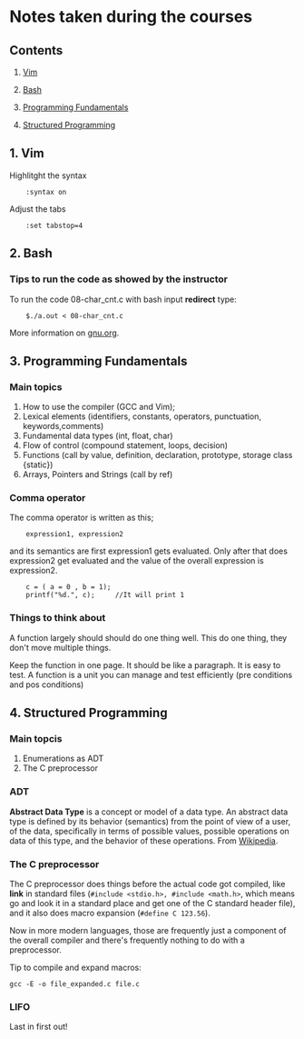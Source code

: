 # Notes taken during the courses

## Contents

1. [Vim](#vim)

2. [Bash](#bash)

3. [Programming Fundamentals](#programming-fundamentals)

4. [Structured Programming](#structured-programming)

## 1. Vim

Highlitght the syntax
```
    :syntax on
```

Adjust the tabs
```
    :set tabstop=4
```

## 2. Bash
### Tips to run the code as showed by the instructor

To run the code 08-char_cnt.c with bash input **redirect** type:
```
    $./a.out < 08-char_cnt.c
```

More information on [gnu.org](https://www.gnu.org/software/bash/manual/html_node/Redirections.html).

## 3. Programming Fundamentals

### Main topics
1. How to use the compiler (GCC and Vim);
2. Lexical elements (identifiers, constants, operators, punctuation, keywords,comments)
3. Fundamental data types (int, float, char)
4. Flow of control (compound statement, loops, decision)
5. Functions (call by value, definition, declaration, prototype, storage class {static})
6. Arrays, Pointers and Strings (call by ref)


### Comma operator
The comma operator is written as this;
```
    expression1, expression2
```
and its semantics are first expression1 gets evaluated. Only after that does expression2 get evaluated and the value of the overall expression is expression2.
```
    c = ( a = 0 , b = 1);
    printf("%d.", c);     //It will print 1
```

### Things to think about

A function largely should should do one thing well. This do one thing, they don't move multiple things.

Keep the function in one page. It should be like a paragraph. It is easy to test. A function is a unit you can manage and test efficiently (pre conditions and pos conditions)

## 4. Structured Programming

### Main topcis

1. Enumerations as ADT
2. The C preprocessor
### ADT

**Abstract Data Type** is a concept or model of a data type. An abstract data type is defined by its behavior (semantics) from the point of view of a user, of the data, specifically in terms of possible values, possible operations on data of this type, and the behavior of these operations. From [Wikipedia](https://en.wikipedia.org/wiki/Abstract_data_type).

### The C preprocessor

The C preprocessor does things before the actual code got compiled, like **link** in standard files (```#include <stdio.h>, #include <math.h>```, which means go and look it in a standard place and get one of the C standard header file), and it also does macro expansion (```#define C 123.56```).

Now in more modern languages, those are frequently just a component
of the overall compiler and there's frequently nothing to do with a preprocessor.

Tip to compile and expand macros:

```gcc -E -o file_expanded.c file.c```

### LIFO

Last in first out!